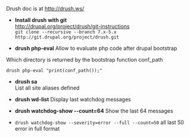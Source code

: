 Drush doc is at 
http://drush.ws/

* **Install drush with git**   
http://drupal.org/project/drush/git-instructions   
```git clone --recursive --branch 7.x-5.x http://git.drupal.org/project/drush.git```


* **drush php-eval**
Allow to evaluate php code after drupal bootstrap   

Which directory is returned by the bootstrap function conf_path   
````
drush php-eval "print(conf_path());"
````

* **drush sa**   
List all site aliases defined

* **drush wd-list** Display last watchdog messages 

* **drush watchdog-show --count=64** Show the last 64 messages
* ```drush watchdog-show --severity=error --full --count=50``` all last 50 error in full format 
